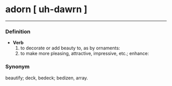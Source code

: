 # adorn [ uh-dawrn ]
---
### Definition
- **Verb**
  1. to decorate or add beauty to, as by ornaments:
  2. to make more pleasing, attractive, impressive, etc.; enhance:
### Synonym
beautify; deck, bedeck; bedizen, array.
